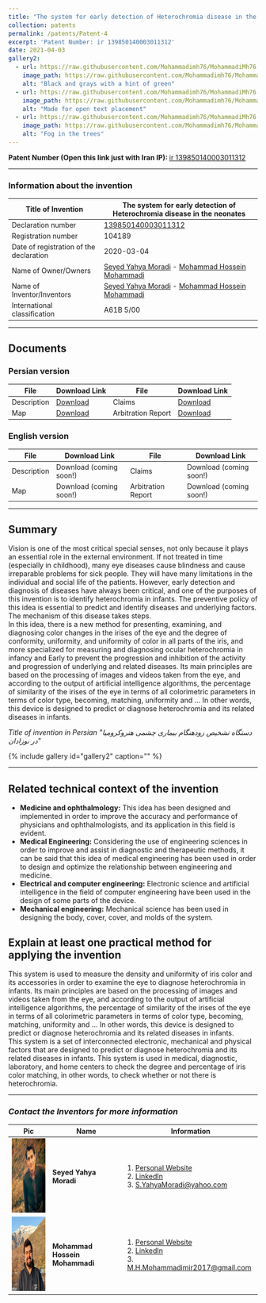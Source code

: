 ```yaml
---
title: "The system for early detection of Heterochromia disease in the neonates"
collection: patents
permalink: /patents/Patent-4
excerpt: 'Patent Number: ir 139850140003011312'
date: 2021-04-03
gallery2:
  - url: https://raw.githubusercontent.com/Mohammadimh76/MohammadiMh76.github.io/master/images/patent_hetro_1.jpg
    image_path: https://raw.githubusercontent.com/Mohammadimh76/MohammadiMh76.github.io/master/images/patent_hetro_1.jpg
    alt: "Black and grays with a hint of green"
  - url: https://raw.githubusercontent.com/Mohammadimh76/MohammadiMh76.github.io/master/images/patent_hetro_2.jpg
    image_path: https://raw.githubusercontent.com/Mohammadimh76/MohammadiMh76.github.io/master/images/patent_hetro_2.jpg
    alt: "Made for open text placement"
  - url: https://raw.githubusercontent.com/Mohammadimh76/MohammadiMh76.github.io/master/images/patent_hetro_3.jpg
    image_path: https://raw.githubusercontent.com/Mohammadimh76/MohammadiMh76.github.io/master/images/patent_hetro_3.jpg
    alt: "Fog in the trees"
---
```


<b>Patent Number (Open this link just with Iran IP): </b> <a href="https://ipm.ssaa.ir/Search-Result?page=1&DecNo=139850140003011312&RN=104189" target="_blank">ir 139850140003011312</a>

---

### Information about the invention

| Title of Invention | The system for early detection of Heterochromia disease in the neonates |
| -------- | ------ | 
| Declaration number | <a href="https://ipm.ssaa.ir/Search-Result?page=1&DecNo=139850140003011312&RN=104189" target="_blank">139850140003011312</a> |
| Registration number | 104189 |
| Date of registration of the declaration | 2020-03-04 |
| Name of Owner/Owners | <a href="https://about.me/smoradi" target="_blank">Seyed Yahya Moradi</a> - <a href="http://mohammadimh76.github.io/" target="_blank">Mohammad Hossein Mohammadi</a> |
| Name of Inventor/Inventors | <a href="https://about.me/smoradi" target="_blank">Seyed Yahya Moradi</a> - <a href="http://mohammadimh76.github.io/" target="_blank">Mohammad Hossein Mohammadi</a> |
| International classification | A61B 5/00 |

---

## Documents

### Persian version

| File | Download Link | File | Download Link |
| -------- | ------ | -----------| -----------|
| Description | <a href="../files/Patents/Patent-4/Pr/Description/Description-P4-Pr.pdf" target="_blank">Download</a> | Claims | <a href="../files/Patents/Patent-4/Pr/Claims/Claims-P4-Pr.pdf" target="_blank">Download</a> |
| Map | <a href="../files/Patents/Patent-4/Pr/Map/Map-P4-Pr.pdf" target="_blank">Download</a> | Arbitration Report | <a href="../files/Patents/Patent-4/Pr/ArbitrationReport/ArbitrationReport-P4-Pr.pdf" target="_blank">Download</a> |


### English version

| File | Download Link | File | Download Link |
| -------- | ------ | -----------| -----------|
| Description | Download (coming soon!) | Claims | Download (coming soon!) |
| Map | Download (coming soon!) | Arbitration Report | Download (coming soon!) |

---

## Summary
Vision is one of the most critical special senses, not only because it plays an essential role in the external environment. If not treated in time (especially in childhood), many eye diseases cause blindness and cause irreparable problems for sick people. They will have many limitations in the individual and social life of the patients. However, early detection and diagnosis of diseases have always been critical, and one of the purposes of this invention is to identify heterochromia in infants. The preventive policy of this idea is essential to predict and identify diseases and underlying factors. The mechanism of this disease takes steps.<br>
In this idea, there is a new method for presenting, examining, and diagnosing color changes in the irises of the eye and the degree of conformity, uniformity, and uniformity of color in all parts of the iris, and more specialized for measuring and diagnosing ocular heterochromia in infancy and Early to prevent the progression and inhibition of the activity and progression of underlying and related diseases. Its main principles are based on the processing of images and videos taken from the eye, and according to the output of artificial intelligence algorithms, the percentage of similarity of the irises of the eye in terms of all colorimetric parameters in terms of color type, becoming, matching, uniformity and ... In other words, this device is designed to predict or diagnose heterochromia and its related diseases in infants.<br>


<i>Title of invention in Persian "دستگاه تشخیص زودهنگام بیماری چشمی هتروکرومیا در نوزادان"</i>

{% include gallery id="gallery2" caption="" %}

---

## Related technical context of the invention
* <b>Medicine and ophthalmology:</b> This idea has been designed and implemented in order to improve the accuracy and performance of physicians and ophthalmologists, and its application in this field is evident.
* <b>Medical Engineering:</b> Considering the use of engineering sciences in order to improve and assist in diagnostic and therapeutic methods, it can be said that this idea of medical engineering has been used in order to design and optimize the relationship between engineering and medicine.
* <b>Electrical and computer engineering:</b> Electronic science and artificial intelligence in the field of computer engineering have been used in the design of some parts of the device.
* <b>Mechanical engineering:</b> Mechanical science has been used in designing the body, cover, cover, and molds of the system.

## Explain at least one practical method for applying the invention
This system is used to measure the density and uniformity of iris color and its accessories in order to examine the eye to diagnose heterochromia in infants. Its main principles are based on the processing of images and videos taken from the eye, and according to the output of artificial intelligence algorithms, the percentage of similarity of the irises of the eye in terms of all colorimetric parameters in terms of color type, becoming, matching, uniformity and ... In other words, this device is designed to predict or diagnose heterochromia and its related diseases in infants.<br>
This system is a set of interconnected electronic, mechanical and physical factors that are designed to predict or diagnose heterochromia and its related diseases in infants.
This system is used in medical, diagnostic, laboratory, and home centers to check the degree and percentage of iris color matching, in other words, to check whether or not there is heterochromia.

---

### <i>Contact the Inventors for more information</i>


| Pic            | Name   |    Information    |
| --------         | ------ | -----------|
| <img width="150" height="150" src='/images/SeyedYahyaMoradi.png'>    | <b>Seyed Yahya Moradi</b>  | 1. <a href="https://about.me/smoradi" target="_blank">Personal Website</a> <br> 2. <a href="https://www.linkedin.com/in/seyed-yahya-moradi-39138685/" target="_blank">LinkedIn</a> <br> 3. S.YahyaMoradi@yahoo.com       |
| <img width="150" height="150" src='/images/Profile.png'>    | <b>Mohammad Hossein Mohammadi</b>   | 1. <a href="http://mohammadimh76.github.io/" target="_blank">Personal Website</a> <br> 2. <a href="https://www.linkedin.com/in/mohammadimh76/" target="_blank">LinkedIn</a> <br> 3. M.H.Mohammadimir2017@gmail.com              | 




